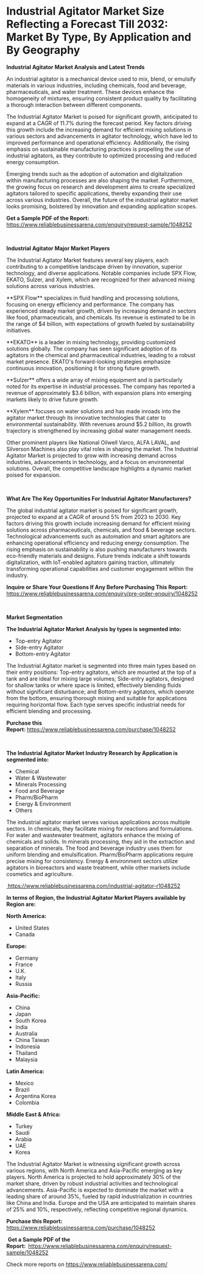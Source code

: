 <p><h1>Industrial Agitator Market Size Reflecting a Forecast Till 2032: Market By Type, By Application and By Geography</h1></p><p><strong>Industrial Agitator Market Analysis and Latest Trends</strong></p>
<p><p>An industrial agitator is a mechanical device used to mix, blend, or emulsify materials in various industries, including chemicals, food and beverage, pharmaceuticals, and water treatment. These devices enhance the homogeneity of mixtures, ensuring consistent product quality by facilitating a thorough interaction between different components.</p><p>The Industrial Agitator Market is poised for significant growth, anticipated to expand at a CAGR of 11.7% during the forecast period. Key factors driving this growth include the increasing demand for efficient mixing solutions in various sectors and advancements in agitator technology, which have led to improved performance and operational efficiency. Additionally, the rising emphasis on sustainable manufacturing practices is propelling the use of industrial agitators, as they contribute to optimized processing and reduced energy consumption.</p><p>Emerging trends such as the adoption of automation and digitalization within manufacturing processes are also shaping the market. Furthermore, the growing focus on research and development aims to create specialized agitators tailored to specific applications, thereby expanding their use across various industries. Overall, the future of the industrial agitator market looks promising, bolstered by innovation and expanding application scopes.</p></p>
<p><strong>Get a Sample PDF of the Report:&nbsp;</strong> <a href="https://www.reliablebusinessarena.com/enquiry/request-sample/1048252?utm_campaign=3443&utm_medium=2&utm_source=Github&utm_content=ia&utm_term=09042025&utm_id=industrial-agitator">https://www.reliablebusinessarena.com/enquiry/request-sample/1048252</a></p>
<p>&nbsp;</p>
<p><strong>Industrial Agitator Major Market Players</strong></p>
<p><p>The Industrial Agitator Market features several key players, each contributing to a competitive landscape driven by innovation, superior technology, and diverse applications. Notable companies include SPX Flow, EKATO, Sulzer, and Xylem, which are recognized for their advanced mixing solutions across various industries.</p><p>**SPX Flow** specializes in fluid handling and processing solutions, focusing on energy efficiency and performance. The company has experienced steady market growth, driven by increasing demand in sectors like food, pharmaceuticals, and chemicals. Its revenue is estimated to be in the range of $4 billion, with expectations of growth fueled by sustainability initiatives.</p><p>**EKATO** is a leader in mixing technology, providing customized solutions globally. The company has seen significant adoption of its agitators in the chemical and pharmaceutical industries, leading to a robust market presence. EKATO's forward-looking strategies emphasize continuous innovation, positioning it for strong future growth.</p><p>**Sulzer** offers a wide array of mixing equipment and is particularly noted for its expertise in industrial processes. The company has reported a revenue of approximately $3.6 billion, with expansion plans into emerging markets likely to drive future growth.</p><p>**Xylem** focuses on water solutions and has made inroads into the agitator market through its innovative technologies that cater to environmental sustainability. With revenues around $5.2 billion, its growth trajectory is strengthened by increasing global water management needs.</p><p>Other prominent players like National Oilwell Varco, ALFA LAVAL, and Silverson Machines also play vital roles in shaping the market. The Industrial Agitator Market is projected to grow with increasing demand across industries, advancements in technology, and a focus on environmental solutions. Overall, the competitive landscape highlights a dynamic market poised for expansion.</p></p>
<p>&nbsp;</p>
<p><strong>What Are The Key Opportunities For Industrial Agitator Manufacturers?</strong></p>
<p><p>The global industrial agitator market is poised for significant growth, projected to expand at a CAGR of around 5% from 2023 to 2030. Key factors driving this growth include increasing demand for efficient mixing solutions across pharmaceuticals, chemicals, and food & beverage sectors. Technological advancements such as automation and smart agitators are enhancing operational efficiency and reducing energy consumption. The rising emphasis on sustainability is also pushing manufacturers towards eco-friendly materials and designs. Future trends indicate a shift towards digitalization, with IoT-enabled agitators gaining traction, ultimately transforming operational capabilities and customer engagement within the industry.</p></p>
<p><strong>Inquire or Share Your Questions If Any Before Purchasing This Report:</strong> <a href="https://www.reliablebusinessarena.com/enquiry/pre-order-enquiry/1048252?utm_campaign=3443&utm_medium=2&utm_source=Github&utm_content=ia&utm_term=09042025&utm_id=industrial-agitator">https://www.reliablebusinessarena.com/enquiry/pre-order-enquiry/1048252</a></p>
<p>&nbsp;</p>
<p><strong>Market Segmentation</strong></p>
<p><strong>The Industrial Agitator Market Analysis by types is segmented into:</strong></p>
<p><ul><li>Top-entry Agitator</li><li>Side-entry Agitator</li><li>Bottom-entry Agitator</li></ul></p>
<p><p>The Industrial Agitator market is segmented into three main types based on their entry positions: Top-entry agitators, which are mounted at the top of a tank and are ideal for mixing large volumes; Side-entry agitators, designed for shallow tanks or where space is limited, effectively blending fluids without significant disturbance; and Bottom-entry agitators, which operate from the bottom, ensuring thorough mixing and suitable for applications requiring horizontal flow. Each type serves specific industrial needs for efficient blending and processing.</p></p>
<p><strong>Purchase this Report:&nbsp;</strong><a href="https://www.reliablebusinessarena.com/purchase/1048252?utm_campaign=3443&utm_medium=2&utm_source=Github&utm_content=ia&utm_term=09042025&utm_id=industrial-agitator">https://www.reliablebusinessarena.com/purchase/1048252</a></p>
<p>&nbsp;</p>
<p><strong>The Industrial Agitator Market Industry Research by Application is segmented into:</strong></p>
<p><ul><li>Chemical</li><li>Water & Wastewater</li><li>Minerals Processing</li><li>Food and Beverage</li><li>Pharm/BioPharm</li><li>Energy & Environment</li><li>Others</li></ul></p>
<p><p>The industrial agitator market serves various applications across multiple sectors. In chemicals, they facilitate mixing for reactions and formulations. For water and wastewater treatment, agitators enhance the mixing of chemicals and solids. In minerals processing, they aid in the extraction and separation of minerals. The food and beverage industry uses them for uniform blending and emulsification. Pharm/BioPharm applications require precise mixing for consistency. Energy & environment sectors utilize agitators in bioreactors and waste treatment, while other markets include cosmetics and agriculture.</p></p>
<p><a href="https://www.reliablebusinessarena.com/industrial-agitator-r1048252?utm_campaign=3443&utm_medium=2&utm_source=Github&utm_content=ia&utm_term=09042025&utm_id=industrial-agitator">&nbsp;https://www.reliablebusinessarena.com/industrial-agitator-r1048252</a></p>
<p><strong>In terms of Region, the Industrial Agitator Market Players available by Region are:</strong></p>
<p>
    <p> <strong> North America: </strong>
        <ul>
            <li>United States</li>
            <li>Canada</li>
        </ul>
        </p> 
    <p> <strong> Europe: </strong>
        <ul>
            <li>Germany</li>
            <li>France</li>
            <li>U.K.</li>
            <li>Italy</li>
            <li>Russia</li>
        </ul>
        </p> 
    <p> <strong> Asia-Pacific: </strong>
        <ul>
            <li>China</li>
            <li>Japan</li>
            <li>South Korea</li>
            <li>India</li>
            <li>Australia</li>
            <li>China Taiwan</li>
            <li>Indonesia</li>
            <li>Thailand</li>
            <li>Malaysia</li>
        </ul>
        </p> 
    <p> <strong> Latin America: </strong>
        <ul>
            <li>Mexico</li>
            <li>Brazil</li>
            <li>Argentina Korea</li>
            <li>Colombia</li>
        </ul>
        </p> 
    <p> <strong> Middle East & Africa: </strong>
        <ul>
            <li>Turkey</li>
            <li>Saudi</li>
            <li>Arabia</li>
            <li>UAE</li>
            <li>Korea</li>
        </ul>
    </p>
    </p>
<p><p>The Industrial Agitator Market is witnessing significant growth across various regions, with North America and Asia-Pacific emerging as key players. North America is projected to hold approximately 30% of the market share, driven by robust industrial activities and technological advancements. Asia-Pacific is expected to dominate the market with a leading share of around 35%, fueled by rapid industrialization in countries like China and India. Europe and the USA are anticipated to maintain shares of 25% and 10%, respectively, reflecting competitive regional dynamics.</p></p>
<p><strong>Purchase this Report: </strong><a href="https://www.reliablebusinessarena.com/purchase/1048252?utm_campaign=3443&utm_medium=2&utm_source=Github&utm_content=ia&utm_term=09042025&utm_id=industrial-agitator">https://www.reliablebusinessarena.com/purchase/1048252</a></p>
<p>&nbsp;<strong>Get a Sample PDF of the Report:&nbsp;&nbsp;</strong><a href="https://www.reliablebusinessarena.com/enquiry/request-sample/1048252?utm_campaign=3443&utm_medium=2&utm_source=Github&utm_content=ia&utm_term=09042025&utm_id=industrial-agitator">https://www.reliablebusinessarena.com/enquiry/request-sample/1048252</a></p>
<p><strong></strong></p>
<p>Check more reports on <a href="https://www.reliablebusinessarena.com/?utm_campaign=3443&utm_medium=2&utm_source=Github&utm_content=ia&utm_term=09042025&utm_id=industrial-agitator">https://www.reliablebusinessarena.com/</a></p>
